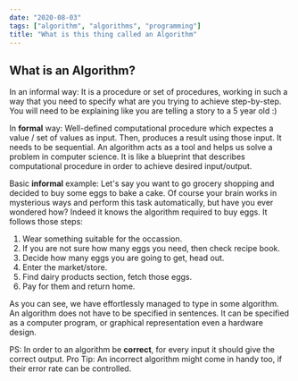 ```yaml
---
date: "2020-08-03"
tags: ["algorithm", "algorithms", "programming"]
title: "What is this thing called an Algorithm"
---
```


## What is an Algorithm?

In an informal way: It is a procedure or set of procedures, working in such a way that you need to specify what are you trying to achieve step-by-step. You will need to be explaining like you are telling a story to a 5 year old :)

In **formal** way: Well-defined computational procedure which expectes a value / set of values as input. Then, produces a result using those input. It needs to be sequential. 
An algorithm acts as a tool and helps us solve a problem in computer science. It is like a blueprint that describes computational procedure in order to achieve desired input/output.

Basic **informal** example:
Let's say you want to go grocery shopping and decided to buy some eggs to bake a cake.
Of course your brain works in mysterious ways and perform this task automatically, but have you ever wondered how?
Indeed it knows the algorithm required to buy eggs. It follows those steps:

1) Wear something suitable for the occassion.
2) If you are not sure how many eggs you need, then check recipe book.
3) Decide how many eggs you are going to get, head out.
4) Enter the market/store.
5) Find dairy products section, fetch those eggs.
6) Pay for them and return home.

As you can see, we have effortlessly managed to type in some algorithm. 
An algorithm does not have to be specified in sentences. It can be specified as a computer program, or graphical representation even a hardware design.

PS: In order to an algorithm be **correct**, for every input it should give the correct output.
Pro Tip: An incorrect algorithm might come in handy too, if their error rate can be controlled.
